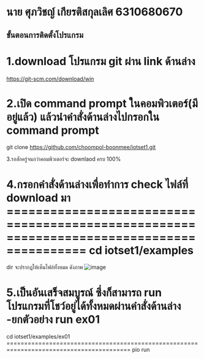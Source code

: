 # นาย ศุภวิชญ์ เกียรติสกุลเลิศ 6310680670
## ขั้นตอนการติดตั้งโปรแกรม

1.download โปรแกรม git ผ่าน link ด้านล่าง
=========================================================================================
https://git-scm.com/download/win

2.เปิด command prompt ในคอมพิวเตอร์(มีอยู่แล้ว) แล้วนำคำสั่งด้านล่างไปกรอกใน command prompt
=========================================================================================
git clone https://github.com/choompol-boonmee/iotset1.git

3.รอสักครู่จนกว่าคอมพิวเตอร์จะ downlaod ครบ 100%

4.กรอกคำสั่งด้านล่างเพื่อทำการ check ไฟล์ที่ download มา =========================================================================================
cd iotset1/examples
=========================================================================================
dir
จะปรากฎให้เห็นไฟล์ทั้งหมด ดังภาพ
![image](https://user-images.githubusercontent.com/98943823/154382881-a1997a81-619c-409f-ad1c-f6a41f001c82.png)

5.เป็นอันเสร็จสมบูรณ์ ซึ่งก็สามารถ run โปรแกรมที่โชว์อยู่ได้ทั้งหมดผ่านคำสั่งด้านล่าง
-ยกตัวอย่าง run ex01
=========================================================================================
cd iotset1/examples/ex01 =========================================================================================
pio run
